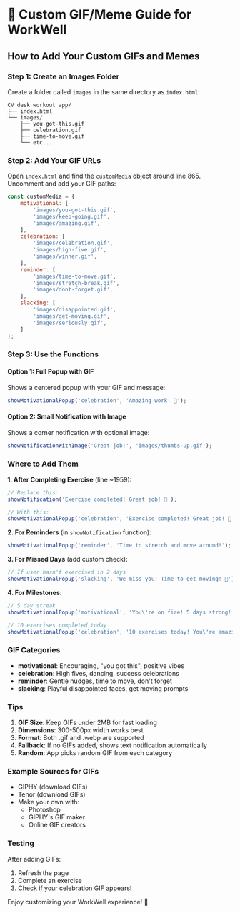 # 🎨 Custom GIF/Meme Guide for WorkWell

## How to Add Your Custom GIFs and Memes

### Step 1: Create an Images Folder
Create a folder called `images` in the same directory as `index.html`:
```
CV desk workout app/
├── index.html
└── images/
    ├── you-got-this.gif
    ├── celebration.gif
    ├── time-to-move.gif
    └── etc...
```

### Step 2: Add Your GIF URLs
Open `index.html` and find the `customMedia` object around line 865. Uncomment and add your GIF paths:

```javascript
const customMedia = {
    motivational: [
        'images/you-got-this.gif',
        'images/keep-going.gif',
        'images/amazing.gif',
    ],
    celebration: [
        'images/celebration.gif',
        'images/high-five.gif',
        'images/winner.gif',
    ],
    reminder: [
        'images/time-to-move.gif',
        'images/stretch-break.gif',
        'images/dont-forget.gif',
    ],
    slacking: [
        'images/disappointed.gif',
        'images/get-moving.gif',
        'images/seriously.gif',
    ]
};
```

### Step 3: Use the Functions

#### Option 1: Full Popup with GIF
Shows a centered popup with your GIF and message:
```javascript
showMotivationalPopup('celebration', 'Amazing work! 🎉');
```

#### Option 2: Small Notification with Image
Shows a corner notification with optional image:
```javascript
showNotificationWithImage('Great job!', 'images/thumbs-up.gif');
```

### Where to Add Them

**1. After Completing Exercise** (line ~1959):
```javascript
// Replace this:
showNotification('Exercise completed! Great job! 💪');

// With this:
showMotivationalPopup('celebration', 'Exercise completed! Great job! 💪');
```

**2. For Reminders** (in `showNotification` function):
```javascript
showMotivationalPopup('reminder', 'Time to stretch and move around!');
```

**3. For Missed Days** (add custom check):
```javascript
// If user hasn't exercised in 2 days
showMotivationalPopup('slacking', 'We miss you! Time to get moving! 💪');
```

**4. For Milestones**:
```javascript
// 5 day streak
showMotivationalPopup('motivational', 'You\'re on fire! 5 days strong! 🔥');

// 10 exercises completed today
showMotivationalPopup('celebration', '10 exercises today! You\'re amazing!');
```

### GIF Categories

- **motivational**: Encouraging, "you got this", positive vibes
- **celebration**: High fives, dancing, success celebrations
- **reminder**: Gentle nudges, time to move, don't forget
- **slacking**: Playful disappointed faces, get moving prompts

### Tips

1. **GIF Size**: Keep GIFs under 2MB for fast loading
2. **Dimensions**: 300-500px width works best
3. **Format**: Both .gif and .webp are supported
4. **Fallback**: If no GIFs added, shows text notification automatically
5. **Random**: App picks random GIF from each category

### Example Sources for GIFs

- GIPHY (download GIFs)
- Tenor (download GIFs)
- Make your own with:
  - Photoshop
  - GIPHY's GIF maker
  - Online GIF creators

### Testing

After adding GIFs:
1. Refresh the page
2. Complete an exercise
3. Check if your celebration GIF appears!

Enjoy customizing your WorkWell experience! 🎉
